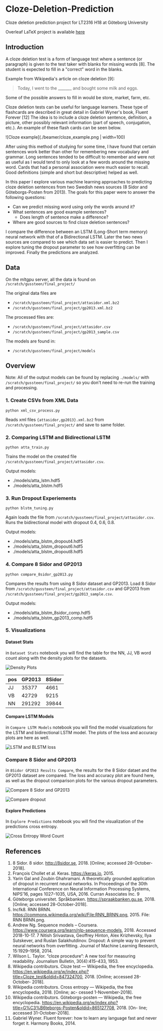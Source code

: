 # Cloze-Deletion-Prediction

Cloze deletion prediction project for LT2316 H18 at Göteborg University

Overleaf LaTeX project is available [here](https://www.overleaf.com/read/tmnqdngqrbws)

## Introduction

A cloze deletion test is a form of language test where a sentence (or paragraph) is given to the test taker with blanks for missing words [8].
The student is expected to fill in a "correct" word in the blanks.

Example from Wikipedia's article on cloze deletion [9]: 

> Today, I went to the _______ and bought some milk and eggs.

Some of the possible answers to fill in would be store, market, farm, etc.

Cloze deletion tests can be useful for language learners. 
These type of flashcards are described in great detail in Gabriel Wyner's book, Fluent Forever [12]
The idea is to include a cloze deletion sentence, definition, a picture, other possibly relevant information (part of speech, conjugation, etc.).
An example of these flash cards can be seen below.

![Cloze example](./beamer/cloze_example.png | width=100)

After using this method of studying for some time, I have found that certain sentences work better than other for remembering new vocabulary and grammar.
Long sentences tended to be difficult to remember and were not as useful as I would tend to only look at a few words around the missing word.
Cards that had a personal association were much easier to recall.
Good definitions (simple and short but descriptive) helped as well.

In this paper I explore various machine learning approaches to predicting cloze deletion sentences from two Swedish news sources (8 Sidor and Göteborgs-Posten from 2013).
The goals for this paper were to answer the following questions:
  - Can we predict missing word using only the words around it?
  - What sentences are good example sentences?
    - Does length of sentence make a difference?
  - Where are good sources to find cloze deletion sentences?

I compare the difference between an LSTM (Long-Short term memory) neural network with that of a Bidirectional LSTM.
Later the two news sources are compared to see which data set is easier to predict.
Then I explore tuning the dropout parameter to see how overfitting can be improved.
Finally the predictions are analyzed.

## Data
On the mltgpu server, all the data is found on `/scratch/gussteen/final_project/`

The original data files are 
  - `/scratch/gussteen/final_project/attasidor.xml.bz2`
  - `/scratch/gussteen/final_project/gp2013.xml.bz2`
  
The processed files are:
  - `/scratch/gussteen/final_project/attasidor.csv`
  - `/scratch/gussteen/final_project/gp2013_sample.csv`
  
The models are found in:
  - `/scratch/gussteen/final_project/models`

## Overview

Note: All of the output models can be found by replacing `./models/` with `/scratch/gussteen/final_project/` so you don't need to re-run the training and processing.

### 1. Create CSVs from XML Data
```
python xml_csv_process.py
```
Reads xml files `{attasidor,gp2013}.xml.bz2` from `/scratch/gussteen/final_project/` and save to same folder.

### 2. Comparing LSTM and Bidirectional LSTM
```
python atta_train.py
```
Trains the model on the created file `/scratch/gussteen/final_project/attasidor.csv`.

Output models: 
  - ./models/atta_lstm.hdf5 
  - ./models/atta_blstm.hdf5

### 3. Run Dropout Experiements
```
python blstm_tuning.py
```
Again loads the file from `/scratch/gussteen/final_project/attasidor.csv`.
Runs the bidirectional model with dropout 0.4, 0.6, 0.8.

Output models: 
  - ./models/atta_blstm_dropout4.hdf5
  - ./models/atta_blstm_dropout6.hdf5
  - ./models/atta_blstm_dropout8.hdf5

### 4. Compare 8 Sidor and GP2013
```
python compare_8sidor_gp2013.py
```
Compares the results from using 8 Sidor dataset and GP2013.
Load 8 Sidor from `/scratch/gussteen/final_project/attasidor.csv` and GP2013 from `/scratch/gussteen/final_project/gp2013_sample.csv`.

Output models:
  - ./models/atta_blstm_8sidor_comp.hdf5
  - ./models/atta_blstm_gp2013_comp.hdf5

### 5. Visualizations

#### Dataset Stats
in `Dataset Stats` notebook you will find the table for the NN, JJ, VB word count along with the density plots for the datasets.

![Density Plots](./results/word_count_density.png)

| pos | GP2013 | 8Sidor |
|-----|--------|--------|
| JJ  | 35377  | 4661   |
| VB  | 42729  | 9215   |
| NN  | 291292 | 39844  |

#### Compare LSTM Models
in `Compare LSTM Models` notebook you will find the model visualizations for the LSTM and bidirectional LSTM model.
The plots of the loss and accuracy plots are here as well.

![LSTM and BLSTM loss](./results/blstm_compare_loss.png)

### Compare 8 Sidor and GP2013
in `8Sidor GP2013 Results Compare`, the results for the 8 Sidor dataet and the GP2013 dataset are compared.
The loss and accuracy plot are found here, as well as the dropout comparison plots for the various dropout parameters.

![Compare 8 Sidor and GP2013](./results/compare_atta_gp_loss.png)

![Compare dropout](./results/dropout_compare_plot.png)

#### Explore Predictions
In `Explore Predictions` notebook you will find the visualization of the predictions cross entropy.

![Cross Entropy Word Count](./results/cross_entropy_word_count.png)

## References

  1. 8 Sidor. 8 sidor. http://8sidor.se, 2018. [Online; accessed 28-October-2018].
  2. François Chollet et al. Keras. https://keras.io, 2015.
  3. Yarin Gal and Zoubin Ghahramani. A theoretically grounded application of dropout in recurrent neural networks. In Proceedings of the 30th International Conference on Neural Information Processing Systems, NIPS’16, pages 1027–1035, USA, 2016. Curran Associates Inc.
9
  4. Göteborgs universitet. Språkbanken. https://spraakbanken.gu.se, 2018. [Online; accessed 28-October-2018].
  5. Incfk8. RNN BRNN. https://commons.wikimedia.org/wiki/File:RNN_BRNN.png, 2015. File: RNN BRNN.png.
  6. Andrew Ng. Sequence models – Coursera. https://www.coursera.org/learn/nlp-sequence-models, 2018. Accessed 2018-10-17.
  7 Nitish Srivastava, Geoffrey Hinton, Alex Krizhevsky, Ilya Sutskever, and Ruslan Salakhutdinov. Dropout: A simple way to prevent neural networks from overfitting. Journal of Machine Learning Research, 15:1929–1958, 2014.
  8. Wilson L. Taylor. “cloze procedure”: A new tool for measuring readability. Journalism Bulletin, 30(4):415–433, 1953.
  9. Wikipedia contributors. Cloze test — Wikipedia, the free encyclopedia. https://en.wikipedia.org/w/index.php?title=Cloze_test&oldid=847324700, 2018. [Online; accessed 28-October- 2018].
  10. Wikipedia contributors. Cross entropy — Wikipedia, the free encyclopedia, 2018. [Online; ac- cessed 1-November-2018].
  11. Wikipedia contributors. Göteborgs-posten — Wikipedia, the free encyclopedia. https://en.wikipedia.org/w/index.php?title=G%C3%B6teborgs-Posten&oldid=865127708, 2018. [On- line; accessed 31-October-2018].
  12. Gabriel Wyner. Fluent forever: how to learn any language fast and never forget it. Harmony Books, 2014.
